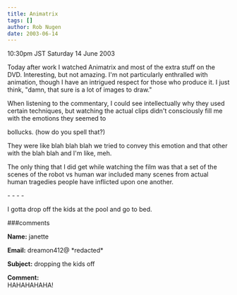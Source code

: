 ```yaml
---
title: Animatrix
tags: []
author: Rob Nugen
date: 2003-06-14
---
```


<p class=date>10:30pm JST Saturday 14 June 2003</p>

<p>Today after work I watched Animatrix and most of the extra stuff on
the DVD.  Interesting, but not amazing.  I'm not particularly
enthralled with animation, though I have an intrigued respect for
those who produce it.  I just think, "damn, that sure is a lot of
images to draw."</p>

<p>When listening to the commentary, I could see intellectually why
they used certain techniques, but watching the actual clips didn't
consciously fill me with the emotions they seemed to</p>

<p>bollucks. (how do you spell that?)</p>

<p>They were like blah blah blah we tried to convey this emotion and
that other with the blah blah and I'm like, meh.</p>

<p>The only thing that I did get while watching the film was that a
set of the scenes of the robot vs human war included many scenes from
actual human tragedies people have inflicted upon one another.</p>

<p>- - - -</p>

<p>I gotta drop off the kids at the pool and go to bed.</p>

###comments

<p><b>Name:</b> janette

<p><b>Email:</b> dreamon412@ *redacted*

<p><b>Subject:</b> dropping the kids off

<p><b>Comment:</b>
<br>HAHAHAHAHA!

